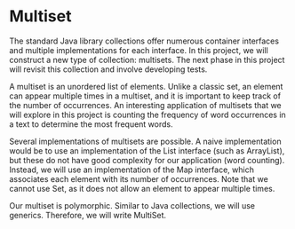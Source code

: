 # Multiset

The standard Java library collections offer numerous container interfaces and multiple implementations for each interface. In this project, we will construct a new type of collection: multisets. The next phase in this project will revisit this collection and involve developing tests.


A multiset is an unordered list of elements. Unlike a classic set, an element can appear multiple times in a multiset, and it is important to keep track of the number of occurrences. An interesting application of multisets that we will explore in this project is counting the frequency of word occurrences in a text to determine the most frequent words.


Several implementations of multisets are possible. A naive implementation would be to use an implementation of the List interface (such as ArrayList), but these do not have good complexity for our application (word counting). Instead, we will use an implementation of the Map interface, which associates each element with its number of occurrences. Note that we cannot use Set, as it does not allow an element to appear multiple times.


Our multiset is polymorphic. Similar to Java collections, we will use generics. Therefore, we will write MultiSet<T>.
